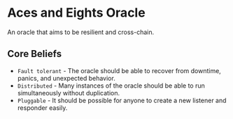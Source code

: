 # Aces and Eights Oracle

An oracle that aims to be resilient and cross-chain.

## Core Beliefs

- `Fault tolerant` - The oracle should be able to recover from downtime, panics, and unexpected behavior.
- `Distributed` - Many instances of the oracle should be able to run simultaneously without duplication.
- `Pluggable` - It should be possible for anyone to create a new listener and responder easily.
